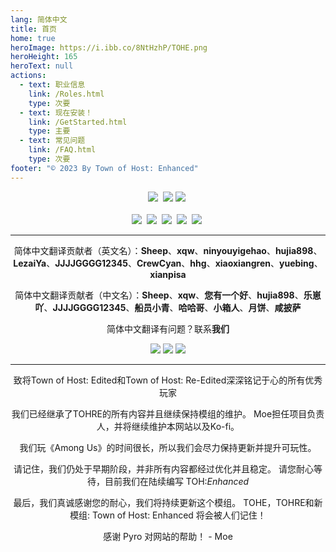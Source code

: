 ```yaml
---
lang: 简体中文
title: 首页
home: true
heroImage: https://i.ibb.co/8NtHzhP/TOHE.png
heroHeight: 165
heroText: null
actions:
  - text: 职业信息
    link: /Roles.html
    type: 次要
  - text: 现在安装！
    link: /GetStarted.html
    type: 主要
  - text: 常见问题
    link: /FAQ.html
    type: 次要
footer: "© 2023 By Town of Host: Enhanced"
---
```


<center>
<a href="https://discord.gg/tohe" target="_blank"><img src="https://img.shields.io/badge/Discord%20-%231DA1F2.svg?&style=for-the-badge&logo=discord&logoColor=white&color=5662f6"/></a>&nbsp; <a href="https://github.com/0xDrMoe/TownofHost-Enhanced" target="_blank"><img src="https://img.shields.io/badge/Github%20-%231DA1F2.svg?&style=for-the-badge&logo=github&logoColor=white&color=181717"/></a> <a href="https://ko-fi.com/tohen/" target="_blank"><img src="https://img.shields.io/badge/Ko--fi-F16061?style=for-the-badge&logo=ko-fi&logoColor=white"/></a>&nbsp;<br><br>
<a href="https://www.tiktok.com/@TOHEnhanced" target="_blank"><img src="https://img.shields.io/badge/TikTok%20-%231DA1F2.svg?&style=for-the-badge&logo=tiktok&logoColor=white&color=000000"/></a>&nbsp; <a href="https://twitter.com/TOHEnhanced" target="_blank"><img src="https://img.shields.io/badge/Twitter%20-%231DA1F2.svg?&style=for-the-badge&logo=twitter&logoColor=white&color=1DA1F2"/></a>&nbsp; <a href="https://www.reddit.com/r/TOHE/" target="_blank"><img src="https://img.shields.io/badge/Reddit%20-%231DA1F2.svg?&style=for-the-badge&logo=reddit&logoColor=white&color=ff4404"/></a>&nbsp; <a href="https://www.youtube.com/@TOHEnhanced" target="_blank"><img src="https://img.shields.io/badge/YouTube%20-%231DA1F2.svg?&style=for-the-badge&logo=youtube&logoColor=white&color=FF0000"/></a>&nbsp; <a href="https://www.instagram.com/tohenhanced/" target="_blank"><img src="https://img.shields.io/badge/Instagram-E4405F?style=for-the-badge&logo=instagram&logoColor=white&color=F56040"/></a>&nbsp;
</center>

***

<center>
<p>简体中文翻译贡献者（英文名）：<b>Sheep</b>、<b>xqw</b>、<b>ninyouyigehao</b>、<b>hujia898</b>、<b>LezaiYa</b>、<b>JJJJGGGG12345</b>、<b>CrewCyan</b>、<b>hhg</b>、<b>xiaoxiangren</b>、<b>yuebing</b>、<b>xianpisa</b></p>
<p>简体中文翻译贡献者（中文名）：<b>Sheep</b>、<b>xqw</b>、<b>您有一个好</b>、<b>hujia898</b>、<b>乐崽吖</b>、<b>JJJJGGGG12345</b>、<b>船员小青</b>、<b>哈哈哥</b>、<b>小箱人</b>、<b>月饼</b>、<b>咸披萨</b></p>
<p>简体中文翻译有问题？联系<b>我们</b></p>
<a href="mailto:1792157206@qq.com?subject=网站简体中文翻译有问题&body=您好，翻译者，网站有简体中文的翻译问题，以下是我列举的翻译问题：" target="_blank"><img src="https://img.shields.io/badge/QQ邮箱%20-%231DA1F2.svg?&style=for-the-badge&logo=mail+qq&logoColor=white&color=FFFF00"/></a> <a href="https://qm.qq.com/cgi-bin/qm/qr?k=j3iy9y-Agf69s14pF2Card5atV30OA3E" target="_blank"><img src="https://img.shields.io/badge/QQ%20-%231DA1F2.svg?&style=for-the-badge&logo=Tencent+QQ&logoColor=white&color=1e6fff"/></a> <a href="https://space.bilibili.com/1696643493" target="_blank"><img src="https://img.shields.io/badge/Bilibili%20-%231DA1F2.svg?&style=for-the-badge&logo=bilibili&logoColor=white&color=fb7299"/></a>
<center>

***

<p>致将Town of Host: Edited和Town of Host: Re-Edited深深铭记于心的所有优秀玩家</p>
<p>我们已经继承了TOHRE的所有内容并且继续保持模组的维护。 Moe担任项目负责人，并将继续维护本网站以及Ko-fi。</p>
<p>我们玩《Among Us》的时间很长，所以我们会尽力保持更新并提升可玩性。</p>
<p>请记住，我们仍处于早期阶段，并非所有内容都经过优化并且稳定。
请您耐心等待，目前我们在陆续编写 TOH:<i>Enhanced</i></p>
<p>最后，我们真诚感谢您的耐心，我们将持续更新这个模组。 TOHE，TOHRE和新模组: Town of Host: Enhanced 将会被人们记住！</p>
<p>感谢 Pyro 对网站的帮助！ - Moe</p>










<br>
